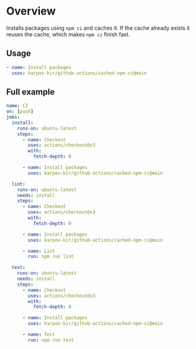 # Overview

Installs packages using `npm ci` and caches it. If the cache already exists it reuses the cache, which makes `npm ci` finish fast.

## Usage

```yml
- name: Install packages
  uses: karpov-kir/github-actions/cached-npm-ci@main
```

## Full example

```yml
name: CI
on: [push]
jobs:
  install:
    runs-on: ubuntu-latest
    steps:
      - name: Checkout
        uses: actions/checkout@v3
        with:
          fetch-depth: 0

      - name: Install packages
        uses: karpov-kir/github-actions/cached-npm-ci@main

  lint:
    runs-on: ubuntu-latest
    needs: install
    steps:
      - name: Checkout
        uses: actions/checkout@v3
        with:
          fetch-depth: 0

      - name: Install packages
        uses: karpov-kir/github-actions/cached-npm-ci@main

      - name: Lint
        run: npm run lint

  test:
    runs-on: ubuntu-latest
    needs: install
    steps:
      - name: Checkout
        uses: actions/checkout@v3
        with:
          fetch-depth: 0

      - name: Install packages
        uses: karpov-kir/github-actions/cached-npm-ci@main

      - name: Test
        run: npm run test
```
